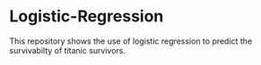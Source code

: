 # Logistic-Regression
This repository shows the use of logistic regression to predict the survivabilty of titanic survivors.
